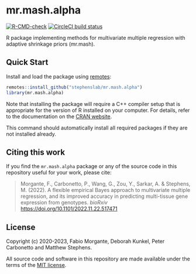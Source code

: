 # mr.mash.alpha

 [![R-CMD-check](https://github.com/stephenslab/mr.mash.alpha/workflows/R-CMD-check/badge.svg)](https://github.com/stephenslab/mr.mash.alpha/actions)
 [![CircleCI build status](https://circleci.com/gh/stephenslab/mr.mash.alpha.svg?style=svg)](https://circleci.com/gh/stephenslab/mr.mash.alpha)

R package implementing methods for multivariate multiple regression
with adaptive shrinkage priors (mr.mash).

## Quick Start

Install and load the package using [remotes][remotes]:

```R
remotes::install_github("stephenslab/mr.mash.alpha")
library(mr.mash.alpha)
```

Note that installing the package will require a C++ compiler setup
that is appropriate for the version of R installed on your
computer. For details, refer to the documentation on the
[CRAN website][cran].

This command should automatically install all required packages if
they are not installed already.

## Citing this work

If you find the `mr.mash.alpha` package or any of the source code in this
repository useful for your work, please cite:
> Morgante, F., Carbonetto, P., Wang, G., Zou, Y., Sarkar, A. &
> Stephens, M. (2022). A flexible empirical Bayes approach to 
> multivariate multiple regression, and its improved accuracy 
> in predicting multi-tissue gene expression from genotypes.
> *bioRxiv* https://doi.org/10.1101/2022.11.22.517471

## License

Copyright (c) 2020-2023, Fabio Morgante, Deborah Kunkel, Peter Carbonetto 
and Matthew Stephens.

All source code and software in this repository are made available
under the terms of the [MIT license][mit-license].


[remotes]: https://github.com/r-lib/remotes
[cran]: https://cran.r-project.org
[mit-license]: https://opensource.org/licenses/mit-license.html

